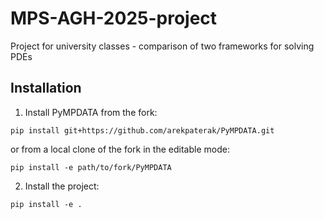 # MPS-AGH-2025-project
Project for university classes - comparison of two frameworks for solving PDEs 

## Installation
1. Install PyMPDATA from the fork:
```
pip install git+https://github.com/arekpaterak/PyMPDATA.git
```

or from a local clone of the fork in the editable mode:

```
pip install -e path/to/fork/PyMPDATA
```

2. Install the project:
```
pip install -e .
```
